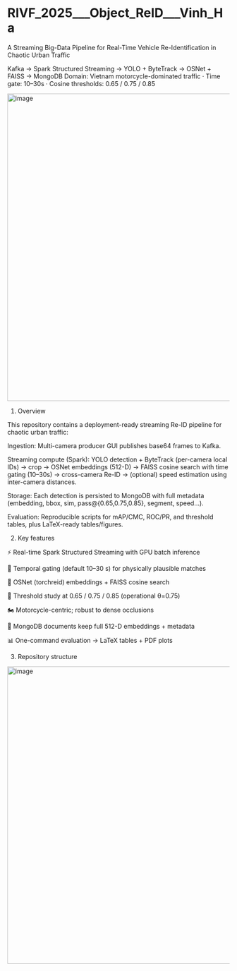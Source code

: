 # RIVF_2025___Object_ReID___Vinh_Ha
A Streaming Big-Data Pipeline for Real-Time Vehicle Re-Identification in Chaotic Urban Traffic

Kafka → Spark Structured Streaming → YOLO + ByteTrack → OSNet + FAISS → MongoDB
Domain: Vietnam motorcycle-dominated traffic · Time gate: 10–30s · Cosine thresholds: 0.65 / 0.75 / 0.85

<img width="1232" height="697" alt="image" src="https://github.com/user-attachments/assets/25720f9b-3cfe-48a5-be5f-3abec48ce8b3" />

1) Overview

This repository contains a deployment-ready streaming Re-ID pipeline for chaotic urban traffic:

Ingestion: Multi-camera producer GUI publishes base64 frames to Kafka.

Streaming compute (Spark):
YOLO detection + ByteTrack (per-camera local IDs) → crop → OSNet embeddings (512-D) → FAISS cosine search with time gating (10–30s) → cross-camera Re-ID → (optional) speed estimation using inter-camera distances.

Storage: Each detection is persisted to MongoDB with full metadata (embedding, bbox, sim, pass@{0.65,0.75,0.85}, segment, speed…).

Evaluation: Reproducible scripts for mAP/CMC, ROC/PR, and threshold tables, plus LaTeX-ready tables/figures.

2) Key features

⚡ Real-time Spark Structured Streaming with GPU batch inference

🧭 Temporal gating (default 10–30 s) for physically plausible matches

🧠 OSNet (torchreid) embeddings + FAISS cosine search

🎯 Threshold study at 0.65 / 0.75 / 0.85 (operational θ=0.75)

🏍️ Motorcycle-centric; robust to dense occlusions

🧾 MongoDB documents keep full 512-D embeddings + metadata

📊 One-command evaluation → LaTeX tables + PDF plots

3) Repository structure

<img width="1286" height="674" alt="image" src="https://github.com/user-attachments/assets/a1fd9df9-6b3f-4036-ae22-52084fcc1cc1" />



